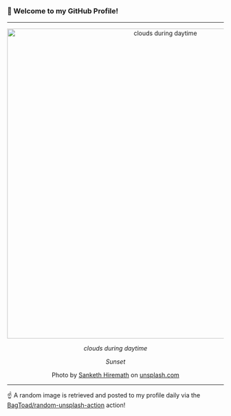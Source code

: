 ### 👋 Welcome to my GitHub Profile!

----

<div align="center">
  <img width="720" src="https://images.unsplash.com/photo-1491398625058-068a549b86d6?crop=entropy&cs=tinysrgb&fit=max&fm=jpg&ixid=M3w1NTI0OTR8MHwxfHJhbmRvbXx8fHx8fHx8fDE3MDY1MDg1NDd8&ixlib=rb-4.0.3&q=80&w=1080" alt="clouds during daytime">
  
  <em>clouds during daytime</em>
  
  <em>Sunset</em>
  
  Photo by [Sanketh Hiremath](null) on [unsplash.com](https://unsplash.com/)
</div>

----

☝️ A random image is retrieved and posted to my profile daily via the [BagToad/random-unsplash-action](https://github.com/BagToad/random-unsplash-action) action!
